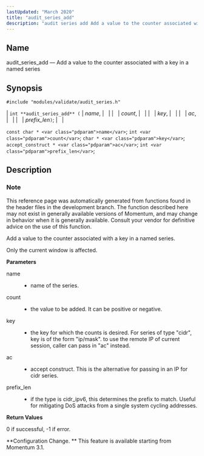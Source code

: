 ```yaml
---
lastUpdated: "March 2020"
title: "audit_series_add"
description: "audit series add Add a value to the counter associated with a key in a named series int audit series add name count key ac prefix len const char name int count char key accept construct ac int prefix len This reference page was automatically generated from functions found in..."
---
```


<a name="apis.audit_series_add"></a> 
## Name

audit_series_add — Add a value to the counter associated with a key in a named series

## Synopsis

`#include "modules/validate/audit_series.h"`

| `int **audit_series_add** (` | <var class="pdparam">name</var>, |   |
|   | <var class="pdparam">count</var>, |   |
|   | <var class="pdparam">key</var>, |   |
|   | <var class="pdparam">ac</var>, |   |
|   | <var class="pdparam">prefix_len</var>`)`; |   |

`const char * <var class="pdparam">name</var>`;
`int <var class="pdparam">count</var>`;
`char * <var class="pdparam">key</var>`;
`accept_construct * <var class="pdparam">ac</var>`;
`int <var class="pdparam">prefix_len</var>`;<a name="idp47113824"></a> 
## Description

### Note

This reference page was automatically generated from functions found in the header files in the development branch. The function described here may not exist in generally available versions of Momentum, and may change in behavior when it is generally available. Consult your vendor for definitive advice on the use of this function.

Add a value to the counter associated with a key in a named series.

Only the current window is affected.

**<a name="idp47117200"></a> Parameters**

<dl class="variablelist">

<dt>name</dt>

<dd>

- name of the series.

</dd>

<dt>count</dt>

<dd>

- the value to be added. It can be positive or negative.

</dd>

<dt>key</dt>

<dd>

- the key for which the counts is desired. For series of type "cidr", key is of the form "ip/mask". to use the remote IP of current session, caller can pass in "ac" instead.

</dd>

<dt>ac</dt>

<dd>

- accept construct. This is the alternative for passing in an IP for cidr series.

</dd>

<dt>prefix_len</dt>

<dd>

- if the type is cidr_ipv6, this determines the prefix to match. Useful for mitigating DoS attacks from a single system cycling addresses.

</dd>

</dl>

**<a name="idp47127984"></a> Return Values**

0 if successful, -1 if error.

**Configuration Change. ** This feature is available starting from Momentum 3.1.